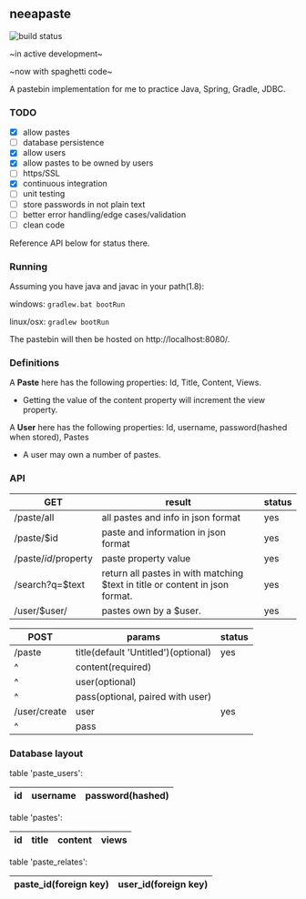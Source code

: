 ## neeapaste
![build status](https://api.travis-ci.org/neeasade/neeapaste.svg?branch=master)

~in active development~

~now with spaghetti code~

A pastebin implementation for me to practice Java, Spring, Gradle, JDBC.

### TODO
- [x] allow pastes
- [ ] database persistence
- [x] allow users
- [x] allow pastes to be owned by users
- [ ] https/SSL
- [x] continuous integration
- [ ] unit testing
- [ ] store passwords in not plain text
- [ ] better error handling/edge cases/validation
- [ ] clean code

Reference API below for status there.

### Running
Assuming you have java and javac in your path(1.8):

windows: `gradlew.bat bootRun`

linux/osx: `gradlew bootRun`

The pastebin will then be hosted on http://localhost:8080/.

### Definitions
A **Paste** here has the following properties: Id, Title, Content, Views.
- Getting the value of the content property will increment the view property.

A **User** here has the following properties: Id, username, password(hashed when stored), Pastes
- A user may own a number of pastes.

### API
GET		| result |	status
--------|--------|---
/paste/all	| all pastes and info in json format | yes
/paste/$id	| paste and information in json format | yes
/paste/$id/$property | paste property value | yes
/search?q=$text	| return all pastes in with matching $text in title or content in json format. | yes
/user/$user/ | pastes own by a $user. | yes

POST | params | status
------------------------|----------|----
/paste | title(default 'Untitled')(optional) | yes
^      | content(required) |
^      | user(optional) |
^      | pass(optional, paired with user) |
/user/create | user | yes
^            | pass |

### Database layout
table 'paste_users':

id | username | password(hashed)
------|-----|-----

table 'pastes':

id    |title| content | views
------|-----|-----|-----


table 'paste_relates':

paste_id(foreign key) | user_id(foreign key)
------|-----

